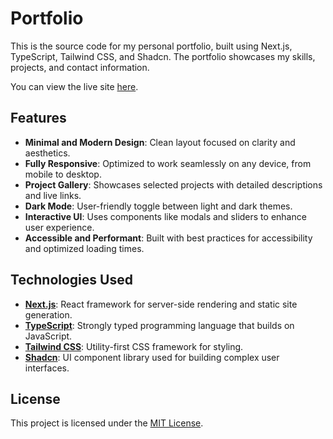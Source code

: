 # Portfolio

This is the source code for my personal portfolio, built using Next.js, TypeScript, Tailwind CSS, and Shadcn. The portfolio showcases my skills, projects, and contact information.

You can view the live site [here](https://www.elissaiosloutos.dev/).

## Features

- **Minimal and Modern Design**: Clean layout focused on clarity and aesthetics.
- **Fully Responsive**: Optimized to work seamlessly on any device, from mobile to desktop.
- **Project Gallery**: Showcases selected projects with detailed descriptions and live links.
- **Dark Mode**: User-friendly toggle between light and dark themes.
- **Interactive UI**: Uses components like modals and sliders to enhance user experience.
- **Accessible and Performant**: Built with best practices for accessibility and optimized loading times.


## Technologies Used

- [**Next.js**](https://nextjs.org/): React framework for server-side rendering and static site generation.
- [**TypeScript**](https://www.typescriptlang.org/): Strongly typed programming language that builds on JavaScript.
- [**Tailwind CSS**](https://tailwindcss.com/): Utility-first CSS framework for styling.
- [**Shadcn**](https://ui.shadcn.com/): UI component library used for building complex user interfaces.


## License

This project is licensed under the [MIT License](LICENSE).
